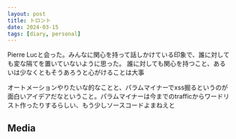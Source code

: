 ```yaml
---
layout: post
title: トロント
date: 2024-03-15
tags: [diary, personal]
---
```


Pierre Lucと会った。みんなに関心を持って話しかけている印象で、誰に対しても変な隔てを置いていないように思った。
誰に対しても関心を持つこと、あるいは少なくともそうあろうと心がけることは大事

オートメーションやりたいな的なことと、パラムマイナーでxss掘るというのが面白いアイデアだなということ。パラムマイナーは今までのtrafficからワードリスト作ったりするらしい、もう少しソースコードよまねえと

## Media

<div style="display: flex; flex-wrap: wrap; gap: 10px;"><img src="https://lh3.googleusercontent.com/lr/AAJ1LKfL3WITrbnBgvJ2LXGofYZaJ3xKUooUlqLOvAOQGnye6qAKBr8e_94w0RY-iITvuS69Dra4zKq9CcFh-i_4a-qITkOK5bnj7QTyFupCuMi87tFFzUPwSz_qrHOvoublYrAblj6UWQ0BJpIikqnSPK-zR3vYjftV2s60NUZeKtAche79KqYZT6hF32FRAPNFgpoAag0K2G3CtDp04QbczPqzhqOAbcmf0G0w1bACmEBlivStv-YzWpS2HIddj-Ld-qCpkL0dY-ETk-Wk95WEoaTAD9LQOmpjlFyquh3Uu5OWhGSOlBzSiOjNMFq0X1mkzo68RfXtspEWNA-sKz492QVCibZi8ab3fpSBFtg_RCV07xahEsV4rnR96KH4IB6meXU8T6dxhl0OKrRX9tvB70PO0Zfe4NQRohkAm_yIpT8i0yQ4mEMJzjVZuzPvE_PD_gCKAnXJrP9mCtkwreWWZlDQ8Deh4b95p_xj5Hu-AKgYGSYa9D6GBeRGpf3uFDH6u1KMYdMIHUIo5Zbc-mShBC9CYc1qS8wL641nvuvnFVaEBwrvs9vrRcnvIx0EUfDNuN3YIT32eODniPI8NWnauXVEz-t7e0mJmovi-2Sx6wt5OvA9XIfLv6JxGLY-uGyETHI5gAyJ16yqLam8R7LWlKT39-lQz1ZQo-kK11ebsxYK0jV7X3i5tMmEJDSqJzWqjblvCE4p4br1W6CoSSR6Ij05jp8f9EvtTjTM1vC3j5hD1BoPtvNuA5n3oGUTIotBU0jTwtHaoceVkDHktmhTZEmENm7iQlmLvI307KSjsuBd-snmeD0aoymfD_eVCm6flmxqXtPx3qQOVXVmuwJwb665SyDGYwb_54oISw09VEThODIqOi30L6DUbfPAdvMPwDgARybQypMLhXf71donDdKhEMXF-vHEWEgQqVCmRJ8WLkTVU9YLxOAOnc3dsIyuTTABX9K6AGhpaKZw16PvOMLVfEUyjw" alt="" style="max-width: 100%; height: auto;"><br> <img src="https://lh3.googleusercontent.com/lr/AAJ1LKdpjp2wVoqtCwc4z6rKZRuzDekrdxTsMjKH3aH71qE7q_Z1-XQSaAsM591aK1LiI5bYD7spkqhiKHTlFbxDC6n_u3ZDEOMm6Ec1xqV8c-bJCC7myd0OBKi5aB95LMObTFbXU6dZYLSCVw8JbywcUwb_v75xwhR_gOcTFyG9CN2C_bXb6HgBz-2yEl8v5J2xMOjcwG-nQ6ZtJE89kC8KoI-QABj36de-olO9KvxiN95p_Ti1iR4anb-7rsfWzssLiOaEDxGZUK7kHPkq1jpy7HGFLi5HGSpxK2hTtny-OneSa5yF8_wwGY396xyptjTph39fcOdlTcwgwdf6iYzLMLjbXBA40q3svQNwWet7RLa921R3lBg_oogjNRPK1Ufk_bx4us6JKWYMvjMcOf1Le9ERx-mSznJfHzGoAyeb7n9Ih5cM_YS0aS0o6TCOvzG6toVWvdc6LlHi571nWKK5jBoumXwZPznT4O4c1bCzjwpqhvR_kTYrJtgRxUSeSHwZ_n_e70gvZuLxoJk4jV3F0zM0JwWTOE0VAMuftpPcqytEfQziOIpBJUeM5h8DT_0aliLKISraSp4TX8jWjMIRvPcPfTxzjGYC_8klzGvsce_yAKVPDWgGxqb5YlTnp3oIUzTUoNp_DtifyCBC7cVVIOuTAtPcKd22HzljSucpAEI8zKPcg7V367qsBYatlOz1d89dlf4tt-Zyh6fjPSNpLqEBfuJ6KeLFSNRSgOPRYbbVqDtz54qi8xB1DSFkVazwXtVVK4m7r9d03ge8PqjLadk7uXsPhnQmSgRa0km2LbR0ZuV2GN7NHAzh2QDEi5tuE4BRiPwz7dFwunFweJwYN8tiFW8bj_SqJxiwkYuMVzVo_tx7vXz0L7HPSEFPnYJZQhVU12ni9TMl1S-vkzlTTgUJ8ksa2D5RbT4sRj9GOw7oD_VnrDJu21PZhvVQAx8hDlkl8mSbMj14MVwYO0uR5Zw7jbrgdQ" alt="" style="max-width: 100%; height: auto;"><br> <img src="https://lh3.googleusercontent.com/lr/AAJ1LKfeLl7MddnVLtw2-RPbq-z_juhB2nLWBaiLDyVKXFTqGCH0XQEj3fz4wGKhM8ZFzLpT_34xuAUiwdUI8p576YiniiYuDlNHUux5P8cxsnLhJ3rv2r7VC_PxmWLK-CJ1ZDei4dlzKVBReiW3KMypbBCffKeXUYceeYzeaDJzjDTJZedq7seJG5fzEfHpbHl-BP9cq08AxzTj_CQLds9lAoX8m196pyu8Gb9P0qnTUKLstHp0TASzeFnyRNz048YEJyWVIVOk4WD2QofdfYBiBNIpzIZdeEiEWA_AQdMVhP2_rp_osfYSostIFLAvVSy97_Ayr2rRh7kOhw_CjUGRC0dbxnfJ26VHoXFWu5EGBCpZVu6bqznI6pQ6UPDGMiQDiiaqDSnDIRx4UHhL0cv3hHYf9mUvZn7q9tcFI3tiBoiGhyyJYmvhVDMn11BIXyOCFHTWX_AIevH257N4koxIH-Fzt5aDHUPL_BgVz4On67-1n9FOkDIO9sQgAOFM7c-SIrlSzcFa-yHvgzO1QXTKybabkDMq5A5jSAJGFexdCC59sb2MtUMG5Lwr13EIIO4kCcFXSthswiBGxoz6JOHJHksE69SUX99DrtLQtkTLYQWjoiqyMzEPKvdXFaMKdViANGgGJnQ3sCpAcqmZxUEfR108OBxplfQ_tonuuVSeRTbutIXW5hfQvrszvqCHWE8Qj5qRDTCSxmOisH3ywpjXpniAoGUacE7fzJDYB3RP7XvjTSfX9le31VuVddZnqF3ErGxhccS45VPSXv1ITKdXTLD4C0HO1DGEbonlJKEJNNQwptDxjU9HQ4pna368GsvJKTc9n0OWulFCYNeWhgYqITIrgX6TCIOZNJjBokx6LXDE3y7pxU40VYyFQX9lte5zaiL9eW_QhB4UY-paMTWTb1nVHx5YNzw656fZ_3lIMqIgaci5dRNrd1s_HY8s17L-mcAi4xH4nE0kAlTgKGy8bj0yuuY4Yw" alt="" style="max-width: 100%; height: auto;"><br></div>

